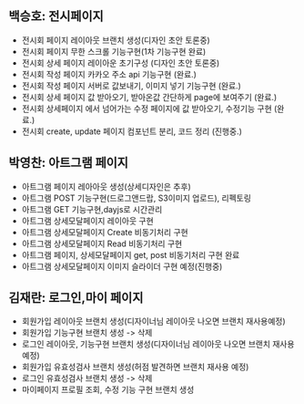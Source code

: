 ## 백승호: 전시페이지

- 전시회 페이지 레이아웃 브랜치 생성(디자인 초안 토론중)
- 전시회 페이지 무한 스크롤 기능구현(1차 기능구현 완료)
- 전시회 상세 페이지 레이아운 초기구성 (디자인 초안 토론중)
- 전시회 작성 페이지 카카오 주소 api 기능구현 (완료.)
- 전시회 작성 페이지 서버로 값보내기, 이미지 넣기 기능구현 (완료.)
- 전시회 상세 페이지 값 받아오기, 받아온값 간단하게 page에 보여주기 (완료.)
- 전시회 상세페이지 에서 넘어가는 수정 페이지에 값 받아오기, 수정기능 구현 (완료.)
- 전시회 create, update 페이지 컴포넌트 분리, 코드 정리 (진행중.)

## 박영찬: 아트그램 페이지

- 아트그램 페이지 레아아웃 생성(상세디자인은 추후)
- 아트그램 POST 기능구현(드로그앤드랍, S3이미지 업로드), 리펙토링
- 아트그램 GET 기능구현,dayjs로 시간관리
- 아트그램 상세모달페이지 레이아웃 구현
- 아트그램 상세모달페이지 Create 비동기처리 구현
- 아트그램 상세모달페이지 Read 비동기처리 구현
- 아트그램 페이지, 상세모달페이지 get, post 비동기처리 구현 완료
- 아트그램 상세모달페이지 이미지 슬라이더 구현 예정(진행중)

## 김재란: 로그인,마이 페이지

- 회원가입 레이아웃 브랜치 생성(디자이너님 레이아웃 나오면 브랜치 재사용예정)
- 회원가입 기능구현 브랜치 생성 -> 삭제
- 로그인 레이아웃, 기능구현 브랜치 생성(디자이너님 레이아웃 나오면 브랜치 재사용예정)
- 회원가입 유효성검사 브랜치 생성(허점 발견하면 브랜치 재사용 예정)
- 로그인 유효성검사 브랜치 생성 -> 삭제
- 마이페이지 프로필 조회, 수정 기능 구현 브랜치 생성
